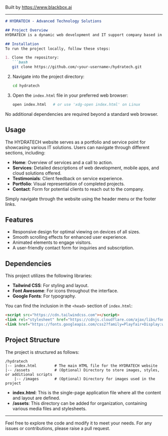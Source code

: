 
Built by https://www.blackbox.ai

---

```markdown
# HYDRATECH - Advanced Technology Solutions

## Project Overview
HYDRATECH is a dynamic web development and IT support company based in Kenya, dedicated to providing innovative technology solutions that empower businesses. The project showcases a professional website designed with modern web technologies, featuring various sections like services, testimonials, portfolio, and contact information.

## Installation
To run the project locally, follow these steps:

1. Clone the repository:
   ```bash
   git clone https://github.com/<your-username>/hydratech.git
   ```
   
2. Navigate into the project directory:
   ```bash
   cd hydratech
   ```

3. Open the `index.html` file in your preferred web browser:
   ```bash
   open index.html   # or use 'xdg-open index.html' on Linux
   ```

No additional dependencies are required beyond a standard web browser.

## Usage
The HYDRATECH website serves as a portfolio and service point for showcasing various IT solutions. Users can navigate through different sections, including:

- **Home**: Overview of services and a call to action.
- **Services**: Detailed descriptions of web development, mobile apps, and cloud solutions offered.
- **Testimonials**: Client feedback on service experience.
- **Portfolio**: Visual representation of completed projects.
- **Contact**: Form for potential clients to reach out to the company.

Simply navigate through the website using the header menu or the footer links.

## Features
- Responsive design for optimal viewing on devices of all sizes.
- Smooth scrolling effects for enhanced user experience.
- Animated elements to engage visitors.
- A user-friendly contact form for inquiries and subscription.

## Dependencies
This project utilizes the following libraries:

- **Tailwind CSS**: For styling and layout.
- **Font Awesome**: For icons throughout the interface.
- **Google Fonts**: For typography.

You can find the inclusion in the `<head>` section of `index.html`:
```html
<script src="https://cdn.tailwindcss.com"></script>
<link rel="stylesheet" href="https://cdnjs.cloudflare.com/ajax/libs/font-awesome/6.0.0-beta3/css/all.min.css">
<link href="https://fonts.googleapis.com/css2?family=Playfair+Display:wght@400;500;600;700&family=Lato:wght@300;400;700&display=swap" rel="stylesheet">
```

## Project Structure
The project is structured as follows:

```
/hydratech
|-- index.html        # The main HTML file for the HYDRATECH website
|-- /assets           # (Optional) Directory to store images, styles, or additional scripts
    |-- /images       # (Optional) Directory for images used in the project
```

- **index.html**: This is the single-page application file where all the content and layout are defined.
- **/assets**: This directory can be added for organization, containing various media files and stylesheets.

---

Feel free to explore the code and modify it to meet your needs. For any issues or contributions, please raise a pull request.
```